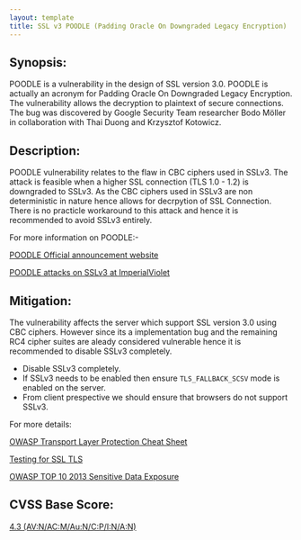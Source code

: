 ```yaml
---
layout: template
title: SSL v3 POODLE (Padding Oracle On Downgraded Legacy Encryption)
---
```


Synopsis:
---------------

POODLE is a vulnerability in the design of SSL version 3.0. POODLE is actually an acronym for Padding Oracle On Downgraded Legacy Encryption. The vulnerability allows the decryption to plaintext of secure connections. The bug was discovered by Google Security Team researcher Bodo Möller in collaboration with Thai Duong and Krzysztof Kotowicz.


Description: 
------------------

POODLE vulnerability relates to the flaw in CBC ciphers used in SSLv3. The attack is feasible when a higher SSL connection (TLS 1.0 - 1.2) is downgraded to SSLv3. As the CBC ciphers used in SSLv3 are non deterministic in nature hence allows for decrpytion of SSL Connection. There is no practicle workaround to this attack and hence it is recommended to avoid SSLv3 entirely.


For more information on POODLE:-

[POODLE Official announcement website](http://poodlebleed.com/) 

[POODLE attacks on SSLv3 at ImperialViolet](https://www.imperialviolet.org/2014/10/14/poodle.html) 

Mitigation: 
-------------

The vulnerability affects the server which support SSL version 3.0 using CBC ciphers. However since its a implementation bug and the remaining RC4 cipher suites are aleady considered vulnerable hence it is recommended to disable SSLv3 completely.


- Disable SSLv3 completely. 
- If SSLv3 needs to be enabled then ensure `TLS_FALLBACK_SCSV` mode is enabled on the server.
- From client prespective we should ensure that browsers do not support SSLv3.


For more details:

[OWASP Transport Layer Protection Cheat Sheet](http://www.owasp.org/index.php/Transport_Layer_Protection_Cheat_Sheet)

[Testing for SSL TLS](http://www.owasp.org/index.php/Testing_for_SSL-TLS_%28OWASP-CM-001%29)

[OWASP TOP 10 2013 Sensitive Data Exposure](https://www.owasp.org/index.php/Top_10_2013-A6-Sensitive_Data_Exposure)


CVSS Base Score:
----------------

[4.3 (AV:N/AC:M/Au:N/C:P/I:N/A:N)](https://nvd.nist.gov/cvss.cfm?version=2&name=CVE-2014-3566&vector=%28AV:N/AC:M/Au:N/C:P/I:N/A:N%29) 

